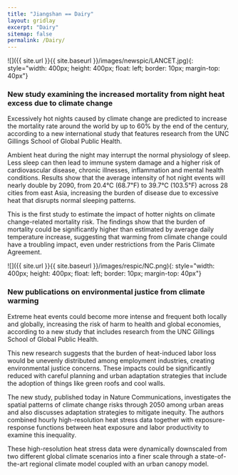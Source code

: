 ```yaml
---
title: "Jiangshan == Dairy"
layout: gridlay
excerpt: "Dairy"
sitemap: false
permalink: /Dairy/
---
```


<div class="row">
<div class="col-sm-5 clearfix">

![]({{ site.url }}{{ site.baseurl }}/images/newspic/LANCET.jpg){: style="width: 400px; height: 400px; float: left; border: 10px; margin-top: 40px"}
</div>

<div class="col-sm-7 clearfix">
<h3>New study examining the increased mortality from night heat excess due to climate change</h3>  

Excessively hot nights caused by climate change are predicted to increase the mortality rate around the world by up to 60% by the end of the century, according to a new international study that features research from the UNC Gillings School of Global Public Health.

Ambient heat during the night may interrupt the normal physiology of sleep. Less sleep can then lead to immune system damage and a higher risk of cardiovascular disease, chronic illnesses, inflammation and mental health conditions. Results show that the average intensity of hot night events will nearly double by 2090, from 20.4℃ (68.7℉) to 39.7℃ (103.5℉) across 28 cities from east Asia, increasing the burden of disease due to excessive heat that disrupts normal sleeping patterns.

This is the first study to estimate the impact of hotter nights on climate change-related mortality risk. The findings show that the burden of mortality could be significantly higher than estimated by average daily temperature increase, suggesting that warming from climate change could have a troubling impact, even under restrictions from the Paris Climate Agreement.
  
</div>
</div>

<div class="row">
<div class="col-sm-5 clearfix">

![]({{ site.url }}{{ site.baseurl }}/images/respic/NC.png){: style="width: 400px; height: 400px; float: left; border: 10px; margin-top: 40px"}
</div>

<div class="col-sm-7 clearfix">
<h3>New publications on environmental justice from climate warming</h3>  
Extreme heat events could become more intense and frequent both locally and globally, increasing the risk of harm to health and global economies, according to a new study that includes research from the UNC Gillings School of Global Public Health.

This new research suggests that the burden of heat-induced labor loss would be unevenly distributed among employment industries, creating environmental justice concerns. These impacts could be significantly reduced with careful planning and urban adaptation strategies that include the adoption of things like green roofs and cool walls.

The new study, published today in Nature Communications, investigates the spatial patterns of climate change risks through 2050 among urban areas and also discusses adaptation strategies to mitigate inequity. The authors combined hourly high-resolution heat stress data together with exposure-response functions between heat exposure and labor productivity to examine this inequality.

These high-resolution heat stress data were dynamically downscaled from two different global climate scenarios into a finer scale through a state-of-the-art regional climate model coupled with an urban canopy model.
</div>
</div>
